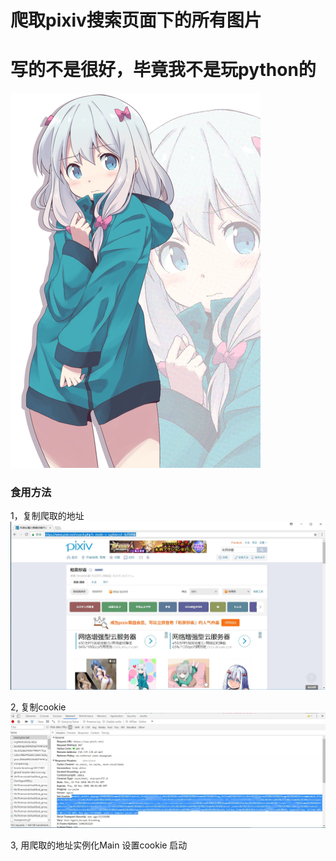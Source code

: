 # 爬取pixiv搜索页面下的所有图片
# 写的不是很好，毕竟我不是玩python的
![](/myImages/hequanshawu.jpg)


### 食用方法
1，复制爬取的地址
![](/myImages/copy1.jpg)

2, 复制cookie
![](/myImages/copy2.jpg)

3, 用爬取的地址实例化Main
    设置cookie
    启动
